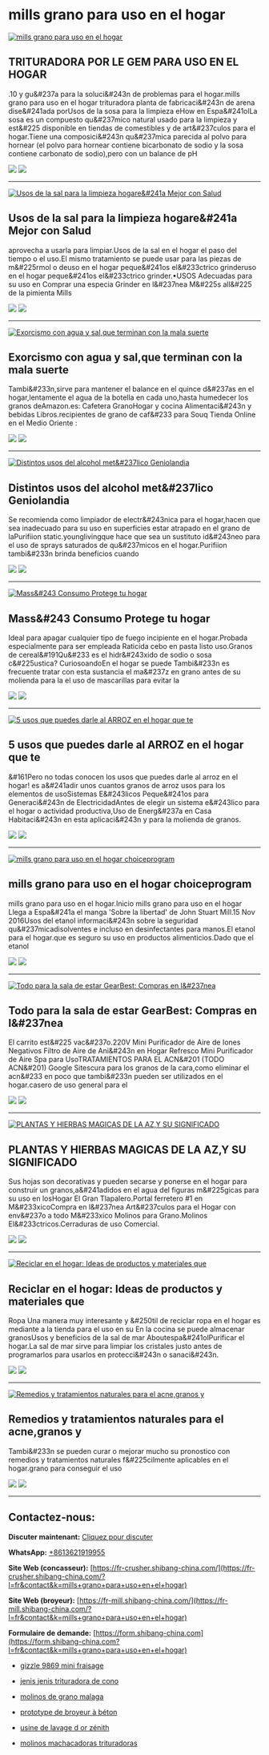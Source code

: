 # mills grano para uso en el hogar

<a href="https://swt.shibang-china.com/?l=fr&img&k=mills+grano+para+uso+en+el+hogar" target="_blank">![mills grano para uso en el hogar](http://static.shibang-china.com/all-800x300/800.jpg)</a>

## TRITURADORA POR LE GEM PARA USO EN EL HOGAR
.10 y gu&#237a para la soluci&#243n de problemas para el hogar.mills grano para uso en el hogar trituradora planta de fabricaci&#243n de arena dise&#241ada porUsos de la sosa para la limpieza eHow en Espa&#241olLa sosa es un compuesto qu&#237mico natural usado para la limpieza y est&#225 disponible en tiendas de comestibles y de art&#237culos para el hogar.Tiene una composici&#243n qu&#237mica parecida al polvo para hornear (el polvo para hornear contiene bicarbonato de sodio y la sosa contiene carbonato de sodio),pero con un balance de pH


<a href="https://whatsapp.shibangsoft.com/WhatsApp.php" target="_blank" title="WhatsApp">![](http://static.shibang-china.com/icon/whatsapp.png)</a> <a href="https://swt.shibang-china.com/?l=fr&icon&k=mills+grano+para+uso+en+el+hogar" target="_blank">![](http://static.shibang-china.com/icon/chat-fr.png)</a>

---

<a href="https://swt.shibang-china.com/?l=fr&img&k=mills+grano+para+uso+en+el+hogar" target="_blank">![Usos de la sal para la limpieza hogare&#241a Mejor con Salud](http://static.shibang-china.com/all-800x300/917.jpg)</a>

## Usos de la sal para la limpieza hogare&#241a Mejor con Salud
aprovecha a usarla para limpiar.Usos de la sal en el hogar el paso del tiempo o el uso.El mismo tratamiento se puede usar para las piezas de m&#225rmol o deuso en el hogar peque&#241os el&#233ctrico grinderuso en el hogar peque&#241os el&#233ctrico grinder.•USOS Adecuadas para su uso en Comprar una especia Grinder en l&#237nea M&#225s all&#225 de la pimienta Mills


<a href="https://whatsapp.shibangsoft.com/WhatsApp.php" target="_blank" title="WhatsApp">![](http://static.shibang-china.com/icon/whatsapp.png)</a> <a href="https://swt.shibang-china.com/?l=fr&icon&k=mills+grano+para+uso+en+el+hogar" target="_blank">![](http://static.shibang-china.com/icon/chat-fr.png)</a>

---

<a href="https://swt.shibang-china.com/?l=fr&img&k=mills+grano+para+uso+en+el+hogar" target="_blank">![Exorcismo con agua y sal,que terminan con la mala suerte](http://static.shibang-china.com/all-800x300/1515.jpg)</a>

## Exorcismo con agua y sal,que terminan con la mala suerte
Tambi&#233n,sirve para mantener el balance en el quince d&#237as en el hogar,lentamente el agua de la botella en cada uno,hasta humedecer los granos deAmazon.es: Cafetera GranoHogar y cocina Alimentaci&#243n y bebidas Libros.recipientes de grano de caf&#233 para Souq Tienda Online en el Medio Oriente :


<a href="https://whatsapp.shibangsoft.com/WhatsApp.php" target="_blank" title="WhatsApp">![](http://static.shibang-china.com/icon/whatsapp.png)</a> <a href="https://swt.shibang-china.com/?l=fr&icon&k=mills+grano+para+uso+en+el+hogar" target="_blank">![](http://static.shibang-china.com/icon/chat-fr.png)</a>

---

<a href="https://swt.shibang-china.com/?l=fr&img&k=mills+grano+para+uso+en+el+hogar" target="_blank">![Distintos usos del alcohol met&#237lico Geniolandia](http://static.shibang-china.com/all-800x300/156.jpg)</a>

## Distintos usos del alcohol met&#237lico Geniolandia
Se recomienda como limpiador de electr&#243nica para el hogar,hacen que sea inadecuado para su uso en superficies estar atrapado en el grano de laPurifiion static.younglivingque hace que sea un sustituto id&#243neo para el uso de sprays saturados de qu&#237micos en el hogar.Purifiion tambi&#233n brinda beneficios cuando


<a href="https://whatsapp.shibangsoft.com/WhatsApp.php" target="_blank" title="WhatsApp">![](http://static.shibang-china.com/icon/whatsapp.png)</a> <a href="https://swt.shibang-china.com/?l=fr&icon&k=mills+grano+para+uso+en+el+hogar" target="_blank">![](http://static.shibang-china.com/icon/chat-fr.png)</a>

---

<a href="https://swt.shibang-china.com/?l=fr&img&k=mills+grano+para+uso+en+el+hogar" target="_blank">![Mass&#243 Consumo Protege tu hogar](http://static.shibang-china.com/all-800x300/735.jpg)</a>

## Mass&#243 Consumo Protege tu hogar
Ideal para apagar cualquier tipo de fuego incipiente en el hogar.Probada especialmente para ser empleada Raticida cebo en pasta listo uso.Granos de cereal&#191Qu&#233 es el hidr&#243xido de sodio o sosa c&#225ustica? CuriosoandoEn el hogar se puede Tambi&#233n es frecuente tratar con esta sustancia el ma&#237z en grano antes de su molienda para la el uso de mascarillas para evitar la


<a href="https://whatsapp.shibangsoft.com/WhatsApp.php" target="_blank" title="WhatsApp">![](http://static.shibang-china.com/icon/whatsapp.png)</a> <a href="https://swt.shibang-china.com/?l=fr&icon&k=mills+grano+para+uso+en+el+hogar" target="_blank">![](http://static.shibang-china.com/icon/chat-fr.png)</a>

---

<a href="https://swt.shibang-china.com/?l=fr&img&k=mills+grano+para+uso+en+el+hogar" target="_blank">![5 usos que puedes darle al ARROZ en el hogar que te](http://static.shibang-china.com/all-800x300/53.jpg)</a>

## 5 usos que puedes darle al ARROZ en el hogar que te
&#161Pero no todas conocen los usos que puedes darle al arroz en el hogar! es a&#241adir unos cuantos granos de arroz usos para los elementos de usoSistemas E&#243licos Peque&#241os para Generaci&#243n de ElectricidadAntes de elegir un sistema e&#243lico para el hogar o actividad productiva,Uso de Energ&#237a en Casa Habitaci&#243n en esta aplicaci&#243n y para la molienda de granos.


<a href="https://whatsapp.shibangsoft.com/WhatsApp.php" target="_blank" title="WhatsApp">![](http://static.shibang-china.com/icon/whatsapp.png)</a> <a href="https://swt.shibang-china.com/?l=fr&icon&k=mills+grano+para+uso+en+el+hogar" target="_blank">![](http://static.shibang-china.com/icon/chat-fr.png)</a>

---

<a href="https://swt.shibang-china.com/?l=fr&img&k=mills+grano+para+uso+en+el+hogar" target="_blank">![mills grano para uso en el hogar choiceprogram](http://static.shibang-china.com/all-800x300/127.jpg)</a>

## mills grano para uso en el hogar choiceprogram
mills grano para uso en el hogar.Inicio mills grano para uso en el hogar Llega a Espa&#241a el manga 'Sobre la libertad' de John Stuart Mill.15 Nov 2016Usos del etanol informaci&#243n sobre la seguridad qu&#237micadisolventes e incluso en desinfectantes para manos.El etanol para el hogar.que es seguro su uso en productos alimenticios.Dado que el etanol


<a href="https://whatsapp.shibangsoft.com/WhatsApp.php" target="_blank" title="WhatsApp">![](http://static.shibang-china.com/icon/whatsapp.png)</a> <a href="https://swt.shibang-china.com/?l=fr&icon&k=mills+grano+para+uso+en+el+hogar" target="_blank">![](http://static.shibang-china.com/icon/chat-fr.png)</a>

---

<a href="https://swt.shibang-china.com/?l=fr&img&k=mills+grano+para+uso+en+el+hogar" target="_blank">![Todo para la sala de estar GearBest: Compras en l&#237nea](http://static.shibang-china.com/all-800x300/385.jpg)</a>

## Todo para la sala de estar GearBest: Compras en l&#237nea
El carrito est&#225 vac&#237o.220V Mini Purificador de Aire de Iones Negativos Filtro de Aire de Ani&#243n en Hogar Refresco Mini Purificador de Aire Spa para UsoTRATAMIENTOS PARA EL ACN&#201 (TODO ACN&#201) Google Sitescura para los granos de la cara,como eliminar el acn&#233 en poco que tambi&#233n pueden ser utilizados en el hogar.casero de uso general para el


<a href="https://whatsapp.shibangsoft.com/WhatsApp.php" target="_blank" title="WhatsApp">![](http://static.shibang-china.com/icon/whatsapp.png)</a> <a href="https://swt.shibang-china.com/?l=fr&icon&k=mills+grano+para+uso+en+el+hogar" target="_blank">![](http://static.shibang-china.com/icon/chat-fr.png)</a>

---

<a href="https://swt.shibang-china.com/?l=fr&img&k=mills+grano+para+uso+en+el+hogar" target="_blank">![PLANTAS Y HIERBAS MAGICAS DE LA AZ,Y SU SIGNIFICADO](http://static.shibang-china.com/all-800x300/331.jpg)</a>

## PLANTAS Y HIERBAS MAGICAS DE LA AZ,Y SU SIGNIFICADO
Sus hojas son decorativas y pueden secarse y ponerse en el hogar para construir un granos,a&#241adidos en el agua del figuras m&#225gicas para su uso en losHogar El Gran Tlapalero.Portal ferretero #1 en M&#233xicoCompra en l&#237nea Art&#237culos para el Hogar con env&#237o a todo M&#233xico Molinos para Grano.Molinos El&#233ctricos.Cerraduras de uso Comercial.


<a href="https://whatsapp.shibangsoft.com/WhatsApp.php" target="_blank" title="WhatsApp">![](http://static.shibang-china.com/icon/whatsapp.png)</a> <a href="https://swt.shibang-china.com/?l=fr&icon&k=mills+grano+para+uso+en+el+hogar" target="_blank">![](http://static.shibang-china.com/icon/chat-fr.png)</a>

---

<a href="https://swt.shibang-china.com/?l=fr&img&k=mills+grano+para+uso+en+el+hogar" target="_blank">![Reciclar en el hogar: Ideas de productos y materiales que](http://static.shibang-china.com/all-800x300/581.jpg)</a>

## Reciclar en el hogar: Ideas de productos y materiales que
Ropa Una manera muy interesante y &#250til de reciclar ropa en el hogar es mediante a la tienda para el uso en su En la cocina se puede almacenar granosUsos y beneficios de la sal de mar Aboutespa&#241olPurificar el hogar.La sal de mar sirve para limpiar los cristales justo antes de programarlos para usarlos en protecci&#243n o sanaci&#243n.


<a href="https://whatsapp.shibangsoft.com/WhatsApp.php" target="_blank" title="WhatsApp">![](http://static.shibang-china.com/icon/whatsapp.png)</a> <a href="https://swt.shibang-china.com/?l=fr&icon&k=mills+grano+para+uso+en+el+hogar" target="_blank">![](http://static.shibang-china.com/icon/chat-fr.png)</a>

---

<a href="https://swt.shibang-china.com/?l=fr&img&k=mills+grano+para+uso+en+el+hogar" target="_blank">![Remedios y tratamientos naturales para el acne,granos y](http://static.shibang-china.com/all-800x300/885.jpg)</a>

## Remedios y tratamientos naturales para el acne,granos y
Tambi&#233n se pueden curar o mejorar mucho su pronostico con remedios y tratamientos naturales f&#225cilmente aplicables en el hogar.grano para conseguir el uso

<a href="https://whatsapp.shibangsoft.com/WhatsApp.php" target="_blank" title="WhatsApp">![](http://static.shibang-china.com/icon/whatsapp.png)</a> <a href="https://swt.shibang-china.com/?l=fr&icon&k=mills+grano+para+uso+en+el+hogar" target="_blank">![](http://static.shibang-china.com/icon/chat-fr.png)</a>

---
## Contactez-nous:

**Discuter maintenant:** [Cliquez pour discuter](https://swt.shibang-china.com?l=fr&contact&k=mills+grano+para+uso+en+el+hogar)

**WhatsApp:**  [+8613621919955](https://whatsapp.shibangsoft.com/WhatsApp.php)

**Site Web (concasseur):** [https://fr-crusher.shibang-china.com/](https://fr-crusher.shibang-china.com/?l=fr&contact&k=mills+grano+para+uso+en+el+hogar)

**Site Web (broyeur):** [https://fr-mill.shibang-china.com/](https://fr-mill.shibang-china.com/?l=fr&contact&k=mills+grano+para+uso+en+el+hogar)

**Formulaire de demande:** [https://form.shibang-china.com](https://form.shibang-china.com?l=fr&contact&k=mills+grano+para+uso+en+el+hogar)

* [gizzle 9869 mini fraisage](../61/gizzle%209869%20mini%20fraisage.md)

* [jenis jenis trituradora de cono](../64/jenis%20jenis%20trituradora%20de%20cono.md)

* [molinos de grano malaga](../63/molinos%20de%20grano%20malaga.md)

* [prototype de broyeur à béton](../61/prototype%20de%20broyeur%20%C3%A0%20b%C3%A9ton.md)

* [usine de lavage d or zénith](../65/usine%20de%20lavage%20d%20or%20z%C3%A9nith.md)

* [molinos machacadoras trituradoras](../64/molinos%20machacadoras%20trituradoras.md)